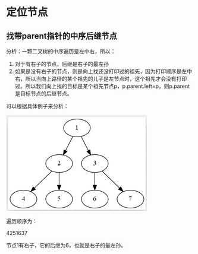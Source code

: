 # 定位节点

## 找带parent指针的中序后继节点

分析：一颗二叉树的中序遍历是左中右，所以：

1. 对于有右子的节点，后继是右子的最左孙
2. 如果是没有右子的节点，则是向上找还没打印过的祖先，因为打印顺序是左中右，所以当向上路径的某个祖先的儿子是左节点时，这个祖先才会没有打印过。所以我们向上找的目标是某个祖先节点p，p.parent.left=p，则p.parent 是目标节点的后继节点。

可以根据具体例子来分析：

![](/assets/import3.png)

遍历顺序为：

4251637

节点1有右子，它的后继为6，也就是右子的最左孙。

